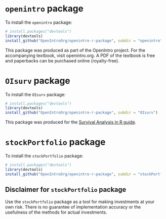 # `openintro` package

To install the `openintro` package:

``` r
# install.packages("devtools")
library(devtools)
install_github("OpenIntroOrg/openintro-r-package", subdir = "openintro")
```

This package was produced as part of the OpenIntro project. For the accompanying textbook, visit openintro.org. A PDF of the textbook is free and paperbacks can be purchased online (royalty-free).


# `OIsurv` package

To install the `OIsurv` package:

``` r
# install.packages("devtools")
library(devtools)
install_github("OpenIntroOrg/openintro-r-package", subdir = "OIsurv")
```

This package was produced for the [Survival Analysis in R guide](https://www.openintro.org/redirect.php?go=openintro_survival&referrer=GitHub_Package_ReadMe).


# `stockPortfolio` package

To install the `stockPortfolio` package:

``` r
# install.packages("devtools")
library(devtools)
install_github("OpenIntroOrg/openintro-r-package", subdir = "stockPortfolio")
```

## Disclaimer for `stockPortfolio` package

Use the `stockPortfolio` package as a tool for making investments at
your own risk. There is no guarantee of implementation accuracy or the usefulness of the methods for actual investments.
